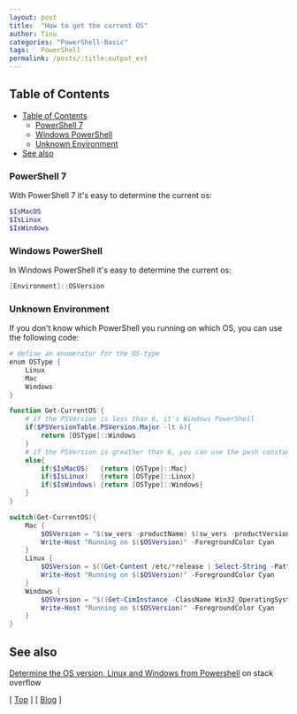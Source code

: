 ```yaml
---
layout: post
title:  "How to get the current OS"
author: Tinu
categories: "PowerShell-Basic"
tags:   PowerShell
permalink: /posts/:title:output_ext
---
```


## Table of Contents

- [Table of Contents](#table-of-contents)
  - [PowerShell 7](#powershell-7)
  - [Windows PowerShell](#windows-powershell)
  - [Unknown Environment](#unknown-environment)
- [See also](#see-also)

### PowerShell 7

With PowerShell 7 it's easy to determine the current os:

````powershell
$IsMacOS
$IsLinux
$IsWindows
````

### Windows PowerShell

In Windows PowerShell it's easy to determine the current os:

````powershell
[Environment]::OSVersion
````

### Unknown Environment

If you don't know which PowerShell you running on which OS, you can use the following code:

````powershell
# define an enumerator for the OS-type
enum OSType {
    Linux
    Mac
    Windows
}

function Get-CurrentOS {
    # if the PSVersion is less than 6, it's Windows PowerShell
    if($PSVersionTable.PSVersion.Major -lt 6){
        return [OSType]::Windows
    }
    # if the PSVersion is greather than 6, you can use the pwsh constants
    else{
        if($IsMacOS)   {return [OSType]::Mac}
        if($IsLinux)   {return [OSType]::Linux}
        if($IsWindows) {return [OSType]::Windows} 
    }
}

switch(Get-CurrentOS){
    Mac {
        $OSVersion = "$(sw_vers -productName) $(sw_vers -productVersion).$(sw_vers -buildVersion)"
        Write-Host "Running on $($OSVersion)" -ForegroundColor Cyan
    }
    Linux {
        $OSVersion = $((Get-Content /etc/*release | Select-String -Pattern 'DISTRIB_DESCRIPTION=') -replace 'DISTRIB_DESCRIPTION=')
        Write-Host "Running on $($OSVersion)" -ForegroundColor Cyan
    }
    Windows {
        $OSVersion = "$((Get-CimInstance -ClassName Win32_OperatingSystem).Caption) ($([System.Environment]::OSVersion.Version.ToString()))"
        Write-Host "Running on $($OSVersion)" -ForegroundColor Cyan
    }
}
````

## See also

[Determine the OS version, Linux and Windows from Powershell](https://stackoverflow.com/questions/44703646/determine-the-os-version-linux-and-windows-from-powershell) on stack overflow

[ [Top](#table-of-contents) ] [ [Blog](../categories.html) ]
